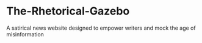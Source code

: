 # The-Rhetorical-Gazebo
A satirical news website designed to empower writers and mock the age of misinformation
